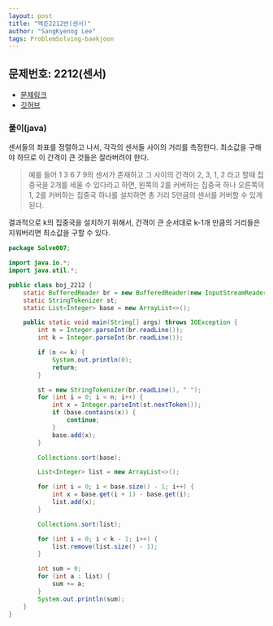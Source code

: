 ```yaml
---
layout: post
title: "백준2212번(센서)"
author: "SangKyenog Lee"
tags: ProblemSolving-baekjoon
---
```


## 문제번호: 2212(센서)
- [문제링크](https://www.acmicpc.net/problem/2212)
- [깃허브](https://github.com/sksk713/PS/blob/master/4%EC%A3%BC%EC%B0%A8/2212.java)

### 풀이(java)
센서들의 좌표를 정렬하고 나서, 각각의 센서들 사이의 거리를 측정한다. 최소값을 구해야 하므로 이 간격이 큰 것들은 잘라버려야 한다.<br> 
> 예를 들어 1 3 6 7 9의 센서가 존재하고 그 사이의 간격이 2, 3, 1, 2 라고 할때 집중국을 2개를 세울 수 있다라고 하면, 왼쪽의 2를 커버하는 집중국 하나 오른쪽의 1, 2를 커버하는 집중국 하나를 설치하면 총 거리 5만큼의 센서를 커버할 수 있게 된다.<br>

결과적으로 k의 집중국을 설치하기 위해서, 간격이 큰 순서대로 k-1개 만큼의 거리들은 지워버리면 최소값을 구할 수 있다.

```java
package Solve007;

import java.io.*;
import java.util.*;

public class boj_2212 {
    static BufferedReader br = new BufferedReader(new InputStreamReader(System.in));
    static StringTokenizer st;
    static List<Integer> base = new ArrayList<>();

    public static void main(String[] args) throws IOException {
        int n = Integer.parseInt(br.readLine());
        int k = Integer.parseInt(br.readLine());

        if (n <= k) {
            System.out.println(0);
            return;
        }

        st = new StringTokenizer(br.readLine(), " ");
        for (int i = 0; i < n; i++) {
            int x = Integer.parseInt(st.nextToken());
            if (base.contains(x)) {
                continue;
            }
            base.add(x);
        }

        Collections.sort(base);

        List<Integer> list = new ArrayList<>();

        for (int i = 0; i < base.size() - 1; i++) {
            int x = base.get(i + 1) - base.get(i);
            list.add(x);
        }

        Collections.sort(list);

        for (int i = 0; i < k - 1; i++) {
            list.remove(list.size() - 1);
        }

        int sum = 0;
        for (int a : list) {
            sum += a;
        }
        System.out.println(sum);
    }
}
```